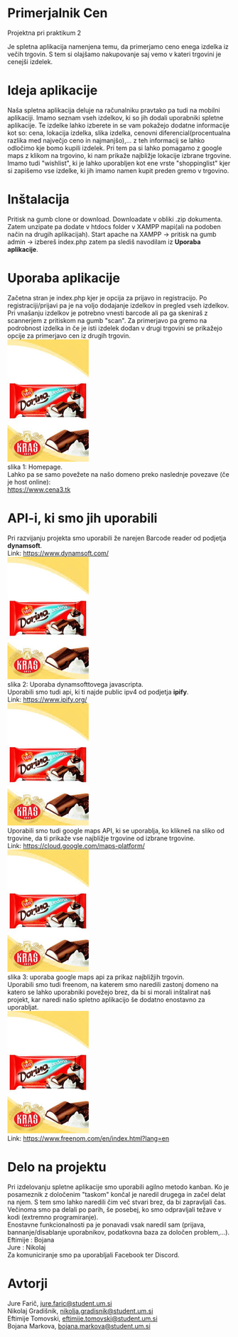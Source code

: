 # Primerjalnik Cen
Projektna pri praktikum 2

Je spletna aplikacija namenjena temu, da primerjamo ceno enega izdelka iz večih trgovin. S tem si olajšamo nakupovanje saj vemo v kateri trgovini je cenejši izdelek.

# Ideja aplikacije
Naša spletna aplikacija deluje na računalniku pravtako pa tudi na mobilni aplikaciji. Imamo seznam vseh izdelkov, ki so jih dodali uporabniki spletne aplikacije. Te izdelke lahko izberete in se vam pokažejo dodatne informacije kot so: cena, lokacija izdelka, slika izdelka, cenovni diferencial(procentualna razlika med največjo ceno in najmanjšo),... z teh informacij se lahko odločimo kje bomo kupili izdelek. Pri tem pa si lahko pomagamo z google maps z klikom na trgovino, ki nam prikaže najbližje lokacije izbrane trgovine. Imamo tudi "wishlist", ki je lahko uporabljen kot ene vrste "shoppinglist" kjer si zapišemo vse izdelke, ki jih imamo namen kupit preden gremo v trgovino.
# Inštalacija
Pritisk na gumb clone or download. Downloadate v obliki .zip dokumenta. Zatem unzipate pa dodate v htdocs folder v XAMPP mapi(ali na podoben način na drugih aplikacijah). Start apache na XAMPP -> pritisk na gumb admin -> izbereš index.php zatem pa slediš navodilam iz <b>Uporaba aplikacije</b>.
# Uporaba aplikacije
Začetna stran je index.php kjer je opcija za prijavo in registracijo. Po registraciji/prijavi pa je na voljo dodajanje izdelkov in pregled vseh izdelkov. Pri vnašanju izdelkov je potrebno vnesti barcode ali pa ga skeniraš z scannerjem z pritiskom na gumb "scan". Za primerjavo pa gremo na podrobnost izdelka in če je isti izdelek dodan v drugi trgovini se prikažejo opcije za primerjavo cen iz drugih trgovin.<br>
![alt text](https://github.com/FaricJure/Primerjalnik_Cen/blob/master/praktikum2.2/img/chocolate.jpg)<br>
slika 1: Homepage.<br>
Lahko pa se samo povežete na našo domeno preko naslednje povezave (če je host online):<br>
https://www.cena3.tk

# API-i, ki smo jih uporabili
Pri razvijanju projekta smo uporabili že narejen Barcode reader od podjetja <b>dynamsoft</b>.<br>
Link: https://www.dynamsoft.com/
<br>
![alt text](https://github.com/FaricJure/Primerjalnik_Cen/blob/master/praktikum2.2/img/chocolate.jpg)<br>
slika 2: Uporaba dynamsofttovega javascripta.<br>
Uporabili smo tudi api, ki ti najde public ipv4 od podjetja <b>ipify</b>.
<br>
Link: https://www.ipify.org/
<br>
![alt text](https://github.com/FaricJure/Primerjalnik_Cen/blob/master/praktikum2.2/img/chocolate.jpg)<br>
Uporabili smo tudi google maps API, ki se uporablja, ko klikneš na sliko od trgovine, da ti prikaže vse najbližje trgovine od izbrane trgovine.
<br>
Link: https://cloud.google.com/maps-platform/<br>
![alt text](https://github.com/FaricJure/Primerjalnik_Cen/blob/master/praktikum2.2/img/chocolate.jpg)<br>
slika 3: uporaba google maps api za prikaz najbližjih trgovin.<br>
Uporabili smo tudi freenom, na katerem smo naredili zastonj domeno na katero se lahko uporabniki povežejo brez, da bi si morali inštalirat naš projekt, kar naredi našo spletno aplikacijo še dodatno enostavno za uporabljat.<br>
![alt text](https://github.com/FaricJure/Primerjalnik_Cen/blob/master/praktikum2.2/img/chocolate.jpg)<br>
Link: https://www.freenom.com/en/index.html?lang=en

# Delo na projektu
Pri izdelovanju spletne aplikacije smo uporabili agilno metodo kanban. Ko je posameznik z določenim "taskom" končal je naredil drugega in začel delat na njem. S tem smo lahko naredili čim več stvari brez, da bi zapravljali čas.<br>
Večinoma smo pa delali po parih, še posebej, ko smo odpravljali težave v kodi (extremno programiranje).<br>
Enostavne funkcionalnosti pa je ponavadi vsak naredil sam (prijava, bannanje/disablanje uporabnikov, podatkovna baza za določen problem,...).<br>
Eftimije : Bojana<br>
Jure : Nikolaj<br>
Za komuniciranje smo pa uporabljali Facebook ter Discord.

# Avtorji
Jure Farič, <jure.faric@student.um.si><br>
Nikolaj Gradišnik, <nikolja.gradisnik@student.um.si> <br>
Eftimije Tomovski, <eftimije.tomovski@student.um.si> <br>
Bojana Markova, <bojana.markova@student.um.si>
